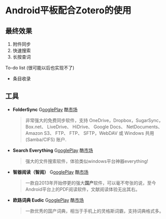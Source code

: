 # Android平板配合Zotero的使用

## 最终效果

1. 附件同步
2. 快速搜索
3. 长按查词

To-do list (很可能以后也实现不了)

- 条目收录

## 工具

- **FolderSync** G[ooglePlay](https://play.google.com/store/apps/details?id=dk.tacit.android.foldersync.full) 酷[市场](http://coolapk.com/apk/dk.tacit.android.foldersync.full)

  > 非常强大的免费同步软件，支持 OneDrive，Dropbox，SugarSync，Box.net、 LiveDrive、 HiDrive、 Google Docs、 NetDocuments、 Amazon S3、 FTP、 FTP、 SFTP，WebDAV 或 Windows 共用 (Samba/CIFS) 账户.

- **Search Everything** G[ooglePlay](https://play.google.com/store/apps/details?id=com.marlon.searcheverything) 酷[市场](http://coolapk.com/apk/com.marlon.searcheverything)

  > 强大的文件搜索软件，体验类似windows平台神器everything!

- **智器阅读（智阅）** G[ooglePlay](https://play.google.com/store/apps/details?id=com.smartdevices.special) 酷[市场](http://coolapk.com/apk/com.smartdevices)

  > 一款自2013年开始停更的强大**国产**软件，可以毫不夸张的说，至今Android平台上的PDF阅读软件，文献阅读体验无出其右。

- **欧路词典 Eudic** G[ooglePlay](https://play.google.com/store/apps/details?id=com.eusoft.eudic) 酷[市场](http://coolapk.com/apk/com.eusoft.eudic)

  > 一款优秀的国产词典，相当于手机上的灵格斯词霸，支持词典格式多。
